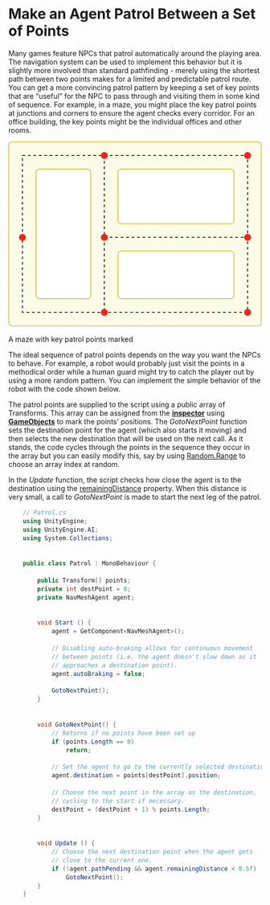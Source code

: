 # Make an Agent Patrol Between a Set of Points

Many games feature NPCs that patrol automatically around the playing area. The navigation system can be used to implement this behavior but it is slightly more involved than standard pathfinding - merely using the shortest path between two points makes for a limited and predictable patrol route. You can get a more convincing patrol pattern by keeping a set of key points that are “useful” for the NPC to pass through and visiting them in some kind of sequence. For example, in a maze, you might place the key patrol points at junctions and corners to ensure the agent checks every corridor. For an office building, the key points might be the individual offices and other rooms.

![A maze with key patrol points marked](./Images/NavPatrolMaze.svg)

A maze with key patrol points marked

The ideal sequence of patrol points depends on the way you want the NPCs to behave. For example, a robot would probably just visit the points in a methodical order while a human guard might try to catch the player out by using a more random pattern. You can implement the simple behavior of the robot with the code shown below.

The patrol points are supplied to the script using a public array of Transforms. This array can be assigned from the [**inspector**][1] using [**GameObjects**][2] to mark the points’ positions. The _GotoNextPoint_ function sets the destination point for the agent (which also starts it moving) and then selects the new destination that will be used on the next call. As it stands, the code cycles through the points in the sequence they occur in the array but you can easily modify this, say by using [Random.Range][3] to choose an array index at random.

In the _Update_ function, the script checks how close the agent is to the destination using the [remainingDistance][4] property. When this distance is very small, a call to _GotoNextPoint_ is made to start the next leg of the patrol.

``` C#
    // Patrol.cs
    using UnityEngine;
    using UnityEngine.AI;
    using System.Collections;


    public class Patrol : MonoBehaviour {

        public Transform[] points;
        private int destPoint = 0;
        private NavMeshAgent agent;


        void Start () {
            agent = GetComponent<NavMeshAgent>();

            // Disabling auto-braking allows for continuous movement
            // between points (i.e. the agent doesn't slow down as it
            // approaches a destination point).
            agent.autoBraking = false;

            GotoNextPoint();
        }


        void GotoNextPoint() {
            // Returns if no points have been set up
            if (points.Length == 0)
                return;

            // Set the agent to go to the currently selected destination.
            agent.destination = points[destPoint].position;

            // Choose the next point in the array as the destination,
            // cycling to the start if necessary.
            destPoint = (destPoint + 1) % points.Length;
        }


        void Update () {
            // Choose the next destination point when the agent gets
            // close to the current one.
            if (!agent.pathPending && agent.remainingDistance < 0.5f)
                GotoNextPoint();
        }
    }
```

[1]: ./Glossary.md#inspector "A Unity window that displays information about the currently selected GameObject, asset or project settings, allowing you to inspect and edit the values."

[2]: ./Glossary.md#gameobject "The fundamental object in Unity scenes, which can represent characters, props, scenery, cameras, waypoints, and more. A GameObject’s functionality is defined by the Components attached to it."

[3]: https://docs.unity3d.com/6000.0/Documentation/ScriptReference/Random.Range.html

[4]: https://docs.unity3d.com/6000.0/Documentation/ScriptReference/AI.NavMeshAgent-remainingDistance.html
